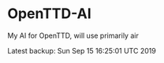 # OpenTTD-AI
My AI for OpenTTD, will use primarily air

Latest backup: Sun Sep 15 16:25:01 UTC 2019
